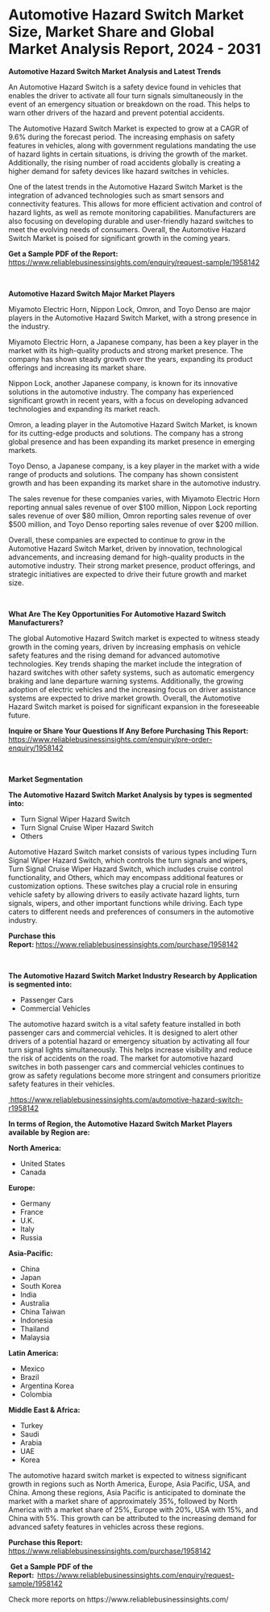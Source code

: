 <p><h1>Automotive Hazard Switch Market Size, Market Share and Global Market Analysis Report, 2024 - 2031</h1></p><p><strong>Automotive Hazard Switch Market Analysis and Latest Trends</strong></p>
<p><p>An Automotive Hazard Switch is a safety device found in vehicles that enables the driver to activate all four turn signals simultaneously in the event of an emergency situation or breakdown on the road. This helps to warn other drivers of the hazard and prevent potential accidents. </p><p>The Automotive Hazard Switch Market is expected to grow at a CAGR of 9.6% during the forecast period. The increasing emphasis on safety features in vehicles, along with government regulations mandating the use of hazard lights in certain situations, is driving the growth of the market. Additionally, the rising number of road accidents globally is creating a higher demand for safety devices like hazard switches in vehicles.</p><p>One of the latest trends in the Automotive Hazard Switch Market is the integration of advanced technologies such as smart sensors and connectivity features. This allows for more efficient activation and control of hazard lights, as well as remote monitoring capabilities. Manufacturers are also focusing on developing durable and user-friendly hazard switches to meet the evolving needs of consumers. Overall, the Automotive Hazard Switch Market is poised for significant growth in the coming years.</p></p>
<p><strong>Get a Sample PDF of the Report:&nbsp;</strong> <a href="https://www.reliablebusinessinsights.com/enquiry/request-sample/1958142">https://www.reliablebusinessinsights.com/enquiry/request-sample/1958142</a></p>
<p>&nbsp;</p>
<p><strong>Automotive Hazard Switch Major Market Players</strong></p>
<p><p>Miyamoto Electric Horn, Nippon Lock, Omron, and Toyo Denso are major players in the Automotive Hazard Switch Market, with a strong presence in the industry.</p><p>Miyamoto Electric Horn, a Japanese company, has been a key player in the market with its high-quality products and strong market presence. The company has shown steady growth over the years, expanding its product offerings and increasing its market share.</p><p>Nippon Lock, another Japanese company, is known for its innovative solutions in the automotive industry. The company has experienced significant growth in recent years, with a focus on developing advanced technologies and expanding its market reach.</p><p>Omron, a leading player in the Automotive Hazard Switch Market, is known for its cutting-edge products and solutions. The company has a strong global presence and has been expanding its market presence in emerging markets.</p><p>Toyo Denso, a Japanese company, is a key player in the market with a wide range of products and solutions. The company has shown consistent growth and has been expanding its market share in the automotive industry.</p><p>The sales revenue for these companies varies, with Miyamoto Electric Horn reporting annual sales revenue of over $100 million, Nippon Lock reporting sales revenue of over $80 million, Omron reporting sales revenue of over $500 million, and Toyo Denso reporting sales revenue of over $200 million.</p><p>Overall, these companies are expected to continue to grow in the Automotive Hazard Switch Market, driven by innovation, technological advancements, and increasing demand for high-quality products in the automotive industry. Their strong market presence, product offerings, and strategic initiatives are expected to drive their future growth and market size.</p></p>
<p>&nbsp;</p>
<p><strong>What Are The Key Opportunities For Automotive Hazard Switch Manufacturers?</strong></p>
<p><p>The global Automotive Hazard Switch market is expected to witness steady growth in the coming years, driven by increasing emphasis on vehicle safety features and the rising demand for advanced automotive technologies. Key trends shaping the market include the integration of hazard switches with other safety systems, such as automatic emergency braking and lane departure warning systems. Additionally, the growing adoption of electric vehicles and the increasing focus on driver assistance systems are expected to drive market growth. Overall, the Automotive Hazard Switch market is poised for significant expansion in the foreseeable future.</p></p>
<p><strong>Inquire or Share Your Questions If Any Before Purchasing This Report:</strong> <a href="https://www.reliablebusinessinsights.com/enquiry/pre-order-enquiry/1958142">https://www.reliablebusinessinsights.com/enquiry/pre-order-enquiry/1958142</a></p>
<p>&nbsp;</p>
<p><strong>Market Segmentation</strong></p>
<p><strong>The Automotive Hazard Switch Market Analysis by types is segmented into:</strong></p>
<p><ul><li>Turn Signal Wiper Hazard Switch</li><li>Turn Signal Cruise Wiper Hazard Switch</li><li>Others</li></ul></p>
<p><p>Automotive Hazard Switch market consists of various types including Turn Signal Wiper Hazard Switch, which controls the turn signals and wipers, Turn Signal Cruise Wiper Hazard Switch, which includes cruise control functionality, and Others, which may encompass additional features or customization options. These switches play a crucial role in ensuring vehicle safety by allowing drivers to easily activate hazard lights, turn signals, wipers, and other important functions while driving. Each type caters to different needs and preferences of consumers in the automotive industry.</p></p>
<p><strong>Purchase this Report:&nbsp;</strong><a href="https://www.reliablebusinessinsights.com/purchase/1958142">https://www.reliablebusinessinsights.com/purchase/1958142</a></p>
<p>&nbsp;</p>
<p><strong>The Automotive Hazard Switch Market Industry Research by Application is segmented into:</strong></p>
<p><ul><li>Passenger Cars</li><li>Commercial Vehicles</li></ul></p>
<p><p>The automotive hazard switch is a vital safety feature installed in both passenger cars and commercial vehicles. It is designed to alert other drivers of a potential hazard or emergency situation by activating all four turn signal lights simultaneously. This helps increase visibility and reduce the risk of accidents on the road. The market for automotive hazard switches in both passenger cars and commercial vehicles continues to grow as safety regulations become more stringent and consumers prioritize safety features in their vehicles.</p></p>
<p><a href="https://www.reliablebusinessinsights.com/automotive-hazard-switch-r1958142">&nbsp;https://www.reliablebusinessinsights.com/automotive-hazard-switch-r1958142</a></p>
<p><strong>In terms of Region, the Automotive Hazard Switch Market Players available by Region are:</strong></p>
<p>
    <p> <strong> North America: </strong>
        <ul>
            <li>United States</li>
            <li>Canada</li>
        </ul>
        </p> 
    <p> <strong> Europe: </strong>
        <ul>
            <li>Germany</li>
            <li>France</li>
            <li>U.K.</li>
            <li>Italy</li>
            <li>Russia</li>
        </ul>
        </p> 
    <p> <strong> Asia-Pacific: </strong>
        <ul>
            <li>China</li>
            <li>Japan</li>
            <li>South Korea</li>
            <li>India</li>
            <li>Australia</li>
            <li>China Taiwan</li>
            <li>Indonesia</li>
            <li>Thailand</li>
            <li>Malaysia</li>
        </ul>
        </p> 
    <p> <strong> Latin America: </strong>
        <ul>
            <li>Mexico</li>
            <li>Brazil</li>
            <li>Argentina Korea</li>
            <li>Colombia</li>
        </ul>
        </p> 
    <p> <strong> Middle East & Africa: </strong>
        <ul>
            <li>Turkey</li>
            <li>Saudi</li>
            <li>Arabia</li>
            <li>UAE</li>
            <li>Korea</li>
        </ul>
    </p>
    </p>
<p><p>The automotive hazard switch market is expected to witness significant growth in regions such as North America, Europe, Asia Pacific, USA, and China. Among these regions, Asia Pacific is anticipated to dominate the market with a market share of approximately 35%, followed by North America with a market share of 25%, Europe with 20%, USA with 15%, and China with 5%. This growth can be attributed to the increasing demand for advanced safety features in vehicles across these regions.</p></p>
<p><strong>Purchase this Report: </strong><a href="https://www.reliablebusinessinsights.com/purchase/1958142">https://www.reliablebusinessinsights.com/purchase/1958142</a></p>
<p>&nbsp;<strong>Get a Sample PDF of the Report:&nbsp;&nbsp;</strong><a href="https://www.reliablebusinessinsights.com/enquiry/request-sample/1958142">https://www.reliablebusinessinsights.com/enquiry/request-sample/1958142</a></p>
<p><strong></strong></p>
<p>Check more reports on https://www.reliablebusinessinsights.com/</p>